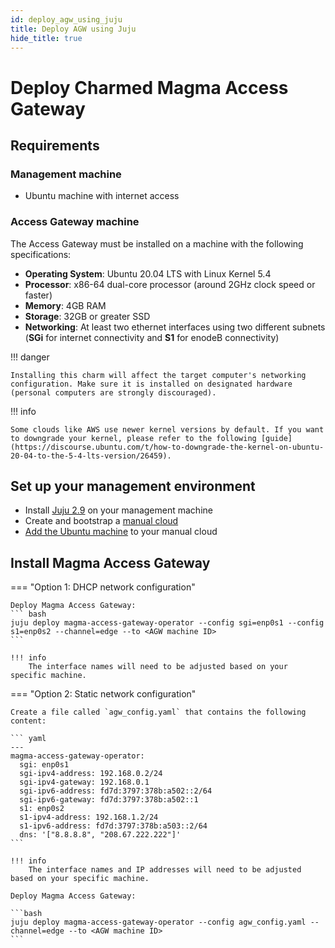 ```yaml
---
id: deploy_agw_using_juju
title: Deploy AGW using Juju
hide_title: true
---
```


# Deploy Charmed Magma Access Gateway

## Requirements

### Management machine

- Ubuntu machine with internet access

### Access Gateway machine

The Access Gateway must be installed on a machine with the following specifications:

- **Operating System**: Ubuntu 20.04 LTS with Linux Kernel 5.4
- **Processor**: x86-64 dual-core processor (around 2GHz clock speed or faster)
- **Memory**: 4GB RAM
- **Storage**: 32GB or greater SSD
- **Networking**: At least two ethernet interfaces using two different subnets (**SGi** for internet connectivity and **S1** for enodeB connectivity)

!!! danger

    Installing this charm will affect the target computer's networking configuration. Make sure it is installed on designated hardware (personal computers are strongly discouraged).

!!! info

    Some clouds like AWS use newer kernel versions by default. If you want to downgrade your kernel, please refer to the following [guide](https://discourse.ubuntu.com/t/how-to-downgrade-the-kernel-on-ubuntu-20-04-to-the-5-4-lts-version/26459).

## Set up your management environment

- Install [Juju 2.9](https://juju.is/docs/olm/installing-juju) on your management machine
- Create and bootstrap a [manual cloud](https://juju.is/docs/olm/manual-setup)
- [Add the Ubuntu machine](https://juju.is/docs/olm/manual-setup#heading--add-machines-to-a-manual-cloud) to your manual cloud

## Install Magma Access Gateway

=== "Option 1: DHCP network configuration"

    Deploy Magma Access Gateway:
    ``` bash
    juju deploy magma-access-gateway-operator --config sgi=enp0s1 --config s1=enp0s2 --channel=edge --to <AGW machine ID>
    ```

    !!! info
        The interface names will need to be adjusted based on your specific machine.

=== "Option 2: Static network configuration"

    Create a file called `agw_config.yaml` that contains the following content:

    ``` yaml
    ---
    magma-access-gateway-operator:
      sgi: enp0s1
      sgi-ipv4-address: 192.168.0.2/24
      sgi-ipv4-gateway: 192.168.0.1
      sgi-ipv6-address: fd7d:3797:378b:a502::2/64
      sgi-ipv6-gateway: fd7d:3797:378b:a502::1
      s1: enp0s2
      s1-ipv4-address: 192.168.1.2/24
      s1-ipv6-address: fd7d:3797:378b:a503::2/64
      dns: '["8.8.8.8", "208.67.222.222"]'
    ```

    !!! info
        The interface names and IP addresses will need to be adjusted based on your specific machine.

    Deploy Magma Access Gateway:

    ```bash
    juju deploy magma-access-gateway-operator --config agw_config.yaml --channel=edge --to <AGW machine ID>
    ```
